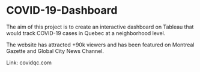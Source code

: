 # COVID-19-Dashboard

The aim of this project is to create an interactive dashboard on Tableau that would track COVID-19 cases in Quebec at a neighborhood level.

The website has attracted +90k viewers and has been featured on Montreal Gazette and Global City News Channel.

Link: covidqc.com

